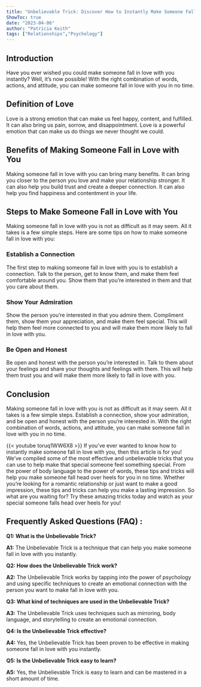 ```yaml
---
title: "Unbelievable Trick: Discover How to Instantly Make Someone Fall in Love with You!"
ShowToc: true 
date: "2023-04-06"
author: "Patricia Keith" 
tags: ["Relationships","Psychology"]
---
```

## Introduction

Have you ever wished you could make someone fall in love with you instantly? Well, it’s now possible! With the right combination of words, actions, and attitude, you can make someone fall in love with you in no time.

## Definition of Love

Love is a strong emotion that can make us feel happy, content, and fulfilled. It can also bring us pain, sorrow, and disappointment. Love is a powerful emotion that can make us do things we never thought we could.

## Benefits of Making Someone Fall in Love with You

Making someone fall in love with you can bring many benefits. It can bring you closer to the person you love and make your relationship stronger. It can also help you build trust and create a deeper connection. It can also help you find happiness and contentment in your life.

## Steps to Make Someone Fall in Love with You

Making someone fall in love with you is not as difficult as it may seem. All it takes is a few simple steps. Here are some tips on how to make someone fall in love with you:

### Establish a Connection

The first step to making someone fall in love with you is to establish a connection. Talk to the person, get to know them, and make them feel comfortable around you. Show them that you’re interested in them and that you care about them.

### Show Your Admiration

Show the person you’re interested in that you admire them. Compliment them, show them your appreciation, and make them feel special. This will help them feel more connected to you and will make them more likely to fall in love with you.

### Be Open and Honest

Be open and honest with the person you’re interested in. Talk to them about your feelings and share your thoughts and feelings with them. This will help them trust you and will make them more likely to fall in love with you.

## Conclusion

Making someone fall in love with you is not as difficult as it may seem. All it takes is a few simple steps. Establish a connection, show your admiration, and be open and honest with the person you’re interested in. With the right combination of words, actions, and attitude, you can make someone fall in love with you in no time.

{{< youtube toruq1WW6X8 >}} 
If you’ve ever wanted to know how to instantly make someone fall in love with you, then this article is for you! We’ve compiled some of the most effective and unbelievable tricks that you can use to help make that special someone feel something special. From the power of body language to the power of words, these tips and tricks will help you make someone fall head over heels for you in no time. Whether you’re looking for a romantic relationship or just want to make a good impression, these tips and tricks can help you make a lasting impression. So what are you waiting for? Try these amazing tricks today and watch as your special someone falls head over heels for you!

## Frequently Asked Questions (FAQ) :
**Q1: What is the Unbelievable Trick?**

**A1:** The Unbelievable Trick is a technique that can help you make someone fall in love with you instantly.

**Q2: How does the Unbelievable Trick work?**

**A2:** The Unbelievable Trick works by tapping into the power of psychology and using specific techniques to create an emotional connection with the person you want to make fall in love with you.

**Q3: What kind of techniques are used in the Unbelievable Trick?**

**A3:** The Unbelievable Trick uses techniques such as mirroring, body language, and storytelling to create an emotional connection.

**Q4: Is the Unbelievable Trick effective?**

**A4:** Yes, the Unbelievable Trick has been proven to be effective in making someone fall in love with you instantly.

**Q5: Is the Unbelievable Trick easy to learn?**

**A5:** Yes, the Unbelievable Trick is easy to learn and can be mastered in a short amount of time.





